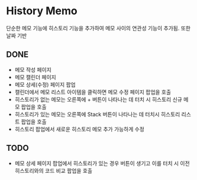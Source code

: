 # History Memo
단순한 메모 기능에 히스토리 기능을 추가하여 메모 사이의 연관성 기능이 추가됨.
또한 날짜 기반

## DONE
- 메모 작성 페이지
- 메모 캘린더 페이지
- 메모 상세(수정) 페이지 팝업
- 캘린더에서 메모 리스트 아이템을 클릭하면 메모 수정 페이지 팝업을 호출
- 히스토리가 없는 메모는 오른쪽에 + 버튼이 나타나는 데 터치 시 히스토리 신규 메모 팝업을 호출
- 히스토리가 있는 메모는 오른쪽에 Stack 버튼이 나타나는 데 터치시 히스토리 리스트 팝업을 호출
- 히스토리 팝업에서 새로운 히스토리 메모 추가 가능하게 수정

## TODO
- 메모 상세 페이지 팝업에서 히스토리가 있는 경우 버튼이 생기고 이를 터치 시 이전 히스토리와의 코드 비교 팝업을 호출